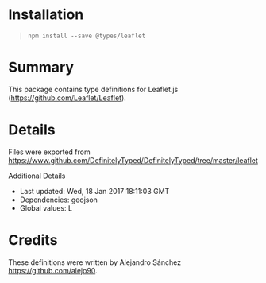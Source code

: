# Installation
> `npm install --save @types/leaflet`

# Summary
This package contains type definitions for Leaflet.js (https://github.com/Leaflet/Leaflet).

# Details
Files were exported from https://www.github.com/DefinitelyTyped/DefinitelyTyped/tree/master/leaflet

Additional Details
 * Last updated: Wed, 18 Jan 2017 18:11:03 GMT
 * Dependencies: geojson
 * Global values: L

# Credits
These definitions were written by Alejandro Sánchez <https://github.com/alejo90>.
